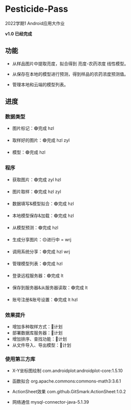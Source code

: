 # Pesticide-Pass
2022学期1 Android应用大作业

**v1.0 已经完成**

## 功能

- 从样品图片中提取亮度，拟合得到 亮度-农药浓度 线性模型。

- 从保存在本地的模型进行预测，得到样品的农药浓度预测值。

- 管理本地和云端的模型列表。

## 进度

### 数据类型

- 图片标记：🟢完成 hzl

- 取样好的图片：🟢完成 hzl zyl

- 模型：🟢完成 hzl

### 程序

- 获取图片：🟢完成 zyl hzl

- 图片取样：🟢完成 hzl zyl

- 数据填写&模型拟合：🟢完成 hzl

- 本地模型保存&加载：🟢完成 hzl

- 从模型预测：🟢完成 hzl

- 生成分享图片：🟡进行中 = wrj

- 调用系统分享：🟢完成 hzl wrj

- 管理模型列表：🟢完成 hzl

- 登录远程服务器：🟢完成 lt

- 保存到服务器&从服务器读取：🟢完成 lt

- 账号注册&账号设置：🟢完成 lt hzl

### 效果提升

- 增加多种取样方式：🔘计划
- 部署数据库服务器：🔘计划
- 增加排序、查找功能：🔘计划
- 从文件导入、导出模型：🔘计划

### 使用第三方库

- X-Y坐标图绘制 com.androidplot:androidplot-core:1.5.10

- 函数拟合 org.apache.commons:commons-math3:3.6.1

- ActionSheet效果 com.github.GitSmark:ActionSheet:1.0.2

- 网络通信 mysql-connector-java-5.1.39
